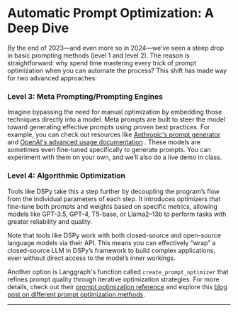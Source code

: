 # Automatic Prompt Optimization: A Deep Dive

By the end of 2023—and even more so in 2024—we’ve seen a steep drop in basic prompting methods (level 1 and level 2). The reason is straightforward: why spend time mastering every trick of prompt optimization when you can automate the process? This shift has made way for two advanced approaches:

### Level 3: Meta Prompting/Prompting Engines
Imagine bypassing the need for manual optimization by embedding those techniques directly into a model. Meta prompts are built to steer the model toward generating effective prompts using proven best practices. For example, you can check out resources like [Anthropic's prompt generator](https://www.anthropic.com/) and [OpenAI's advanced usage documentation](https://platform.openai.com/docs/guides) . These models are sometimes even fine-tuned specifically to generate prompts. You can experiment with them on your own, and we’ll also do a live demo in class.

### Level 4: Algorithmic Optimization
Tools like DSPy take this a step further by decoupling the program’s flow from the individual parameters of each step. It introduces optimizers that fine-tune both prompts and weights based on specific metrics, allowing models like GPT-3.5, GPT-4, T5-base, or Llama2–13b to perform tasks with greater reliability and quality.

Note that tools like DSPy work with both closed-source and open-source language models via their API. This means you can effectively “wrap” a closed-source LLM in DSPy’s framework to build complex applications, even without direct access to the model’s inner workings.

Another option is Langgraph's function called `create_prompt_optimizer` that refines prompt quality through iterative optimization strategies. For more details, check out their [prompt optimization reference](https://docs.langgraph.com/docs/prompt-optimization) and explore this [blog post on different prompt optimization methods](https://www.langgraph.com/blog/prompt-optimization-methods).

---

